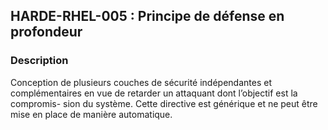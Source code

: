 ## HARDE-RHEL-005 : Principe de défense en profondeur

### Description

Conception de plusieurs couches de sécurité indépendantes et complémentaires en vue de retarder un attaquant dont l’objectif est la compromis-
sion du système.
Cette directive est générique et ne peut être mise en place de manière automatique.

